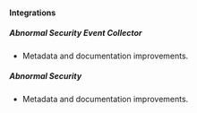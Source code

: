 
#### Integrations

##### Abnormal Security Event Collector

- Metadata and documentation improvements.
##### Abnormal Security

- Metadata and documentation improvements.
